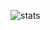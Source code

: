 <!-- ![Top Langs](https://github-readme-stats.vercel.app/api/top-langs/?username=dumbasPL) -->
![stats](https://github-readme-stats.vercel.app/api?username=dumbasPL&show_icons=true&count_private=true&theme=dark)
